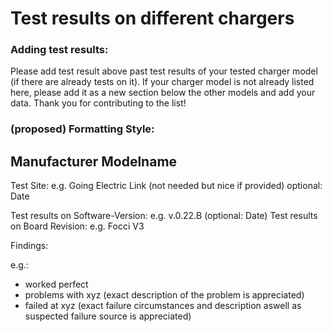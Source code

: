 # Test results on different chargers
### Adding test results:
Please add test result above past test results of your tested charger model (if there are already tests on it). If your charger model is not already listed here, please add it as a new section below the other models and add your data.
Thank you for contributing to the list!

### (proposed) Formatting Style:

## Manufacturer Modelname

Test Site: e.g. Going Electric Link (not needed but nice if provided)
optional: Date

Test results on Software-Version:   e.g. v.0.22.B (optional: Date)
Test results on Board Revision:     e.g. Focci V3

Findings:

e.g.:
- worked perfect
- problems with xyz (exact description of the problem is appreciated)
- failed at xyz (exact failure circumstances and description aswell as suspected failure source is appreciated)







